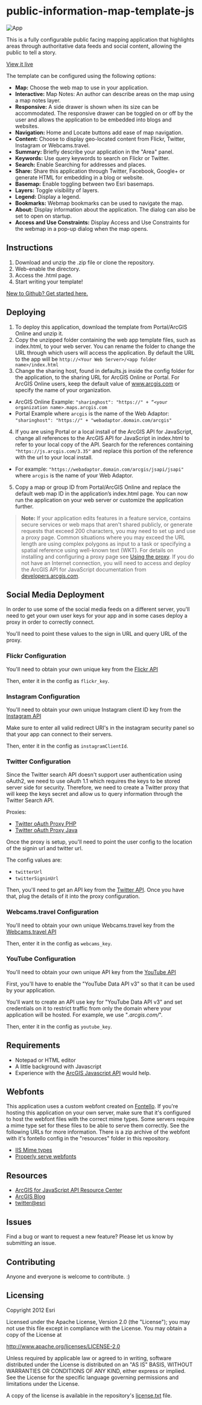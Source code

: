 # public-information-map-template-js

![App](http://esri.github.io/public-information-map-template-js/images/item.png)

This is a fully configurable public facing mapping application that highlights areas through authoritative data feeds and social content, allowing the public to tell a story.

[View it live](http://esri.github.io/public-information-map-template-js/)

The template can be configured using the following options:

- **Map:** Choose the web map to use in your application.
- **Interactive:** Map Notes: An author can describe areas on the map using a map notes layer.
- **Responsive:** A side drawer is shown when its size can be accommodated. The responsive drawer can be toggled on or off by the user and allows the application to be embedded into blogs and websites.
- **Navigation:** Home and Locate buttons add ease of map navigation.
- **Content:** Choose to display geo-located content from Flickr, Twitter, Instagram or Webcams.travel.
- **Summary:** Briefly describe your application in the "Area" panel.
- **Keywords:** Use query keywords to search on Flickr or Twitter.
- **Search:** Enable Searching for addresses and places.
- **Share:** Share this application through Twitter, Facebook, Google+ or generate HTML for embedding in a blog or website.
- **Basemap:** Enable toggling between two Esri basemaps.
- **Layers:** Toggle visibility of layers.
- **Legend:** Display a legend.
- **Bookmarks:** Webmap bookmarks can be used to navigate the map.
- **About:** Display information about the application. The dialog can also be set to open on startup.
- **Access and Use Constraints:** Display Access and Use Constraints for the webmap in a pop-up dialog when the map opens.

## Instructions

1.  Download and unzip the .zip file or clone the repository.
2.  Web-enable the directory.
3.  Access the .html page.
4.  Start writing your template!

[New to Github? Get started here.](https://github.com/)

## Deploying

1.  To deploy this application, download the template from Portal/ArcGIS Online and unzip it.
2.  Copy the unzipped folder containing the web app template files, such as index.html, to your web server. You can rename the folder to change the URL through which users will access the application. By default the URL to the app will be `http://<Your Web Server>/<app folder name>/index.html`
3.  Change the sharing host, found in defaults.js inside the config folder for the application, to the sharing URL for ArcGIS Online or Portal. For ArcGIS Online users, keep the default value of www.arcgis.com or specify the name of your organization.

- ArcGIS Online Example: `"sharinghost": "https://" + “<your organization name>.maps.arcgis.com`
- Portal Example where `arcgis` is the name of the Web Adaptor: `"sharinghost": "https://" + "webadaptor.domain.com/arcgis"`

4.  If you are using Portal or a local install of the ArcGIS API for JavaScript, change all references to the ArcGIS API for JavaScript in index.html to refer to your local copy of the API. Search for the references containing `"https://js.arcgis.com/3.35"` and replace this portion of the reference with the url to your local install.

- For example: `"https://webadaptor.domain.com/arcgis/jsapi/jsapi"` where `arcgis` is the name of your Web Adaptor.

5.  Copy a map or group ID from Portal/ArcGIS Online and replace the default web map ID in the application’s index.html page. You can now run the application on your web server or customize the application further.

> **Note:** If your application edits features in a feature service, contains secure services or web maps that aren't shared publicly, or generate requests that exceed 200 characters, you may need to set up and use a proxy page. Common situations where you may exceed the URL length are using complex polygons as input to a task or specifying a spatial reference using well-known text (WKT). For details on installing and configuring a proxy page see [Using the proxy](https://developers.arcgis.com/javascript/jshelp/ags_proxy.html). If you do not have an Internet connection, you will need to access and deploy the ArcGIS API for JavaScript documentation from [developers.arcgis.com](https://developers.arcgis.com/).

## Social Media Deployment

In order to use some of the social media feeds on a different server, you'll need to get your own user keys for your app and in some cases deploy a proxy in order to correctly connect.

You'll need to point these values to the sign in URL and query URL of the proxy.

### Flickr Configuration

You'll need to obtain your own unique key from the [Flickr API](https://www.flickr.com/services/api/misc.api_keys.html)

Then, enter it in the config as `flickr_key`.

### Instagram Configuration

You'll need to obtain your own unique Instagram client ID key from the [Instagram API](https://auth0.com/docs/connections/social/instagram)

Make sure to enter all valid redirect URI's in the instagram security panel so that your app can connect to their servers.

Then, enter it in the config as `instagramClientId`.

### Twitter Configuration

Since the Twitter search API doesn't support user authentication using oAuth2, we need to use oAuth 1.1 which requires the keys to be stored server side for security. Therefore, we need to create a Twitter proxy that will keep the keys secret and allow us to query information through the Twitter Search API.

Proxies:

- [Twitter oAuth Proxy PHP](https://github.com/driskull/twitter-oauth-proxy-php)
- [Twitter oAuth Proxy Java](https://github.com/keyurva/twitterproxy)

Once the proxy is setup, you'll need to point the user config to the location of the signin url and twitter url.

The config values are:

- `twitterUrl`
- `twitterSigninUrl`

Then, you'll need to get an API key from the [Twitter API](https://dev.twitter.com/resources/signup). Once you have that, plug the details of it into the proxy configuration.

### Webcams.travel Configuration

You'll need to obtain your own unique Webcams.travel key from the [Webcams.travel API](https://market.mashape.com/webcams-travel/webcams-travel)

Then, enter it in the config as `webcams_key`.

### YouTube Configuration

You'll need to obtain your own unique API key from the [YouTube API](https://developers.google.com/youtube/v3/getting-started)

First, you'll have to enable the "YouTube Data API v3" so that it can be used by your application.

You'll want to create an API use key for "YouTube Data API v3" and set credentials on it to restrict traffic from only the domain where your application will be hosted. For example, we use "_.arcgis.com/_".

Then, enter it in the config as `youtube_key`.

## Requirements

- Notepad or HTML editor
- A little background with Javascript
- Experience with the [ArcGIS Javascript API](http://www.esri.com/) would help.

## Webfonts

This application uses a custom webfont created on [Fontello](http://fontello.com/). If you're hosting this application on your own server, make sure that it's configured to host the webfont files with the correct mime types. Some servers require a mime type set for these files to be able to serve them correctly. See the following URLs for more information. There is a zip archive of the webfont with it's fontello config in the "resources" folder in this repository.

- [IIS Mime types](http://codingstill.com/2013/01/set-mime-types-for-web-fonts-in-iis/)
- [Properly serve webfonts](http://blog.symbolset.com/properly-serve-webfonts)

## Resources

- [ArcGIS for JavaScript API Resource Center](http://help.arcgis.com/en/webapi/javascript/arcgis/index.html)
- [ArcGIS Blog](http://blogs.esri.com/esri/arcgis/)
- [twitter@esri](http://twitter.com/esri)

## Issues

Find a bug or want to request a new feature? Please let us know by submitting an issue.

## Contributing

Anyone and everyone is welcome to contribute. :)

## Licensing

Copyright 2012 Esri

Licensed under the Apache License, Version 2.0 (the "License");
you may not use this file except in compliance with the License.
You may obtain a copy of the License at

http://www.apache.org/licenses/LICENSE-2.0

Unless required by applicable law or agreed to in writing, software
distributed under the License is distributed on an "AS IS" BASIS,
WITHOUT WARRANTIES OR CONDITIONS OF ANY KIND, either express or implied.
See the License for the specific language governing permissions and
limitations under the License.

A copy of the license is available in the repository's [license.txt](https://raw.github.com/Esri/public-information-map-template-js/master/license.txt) file.
